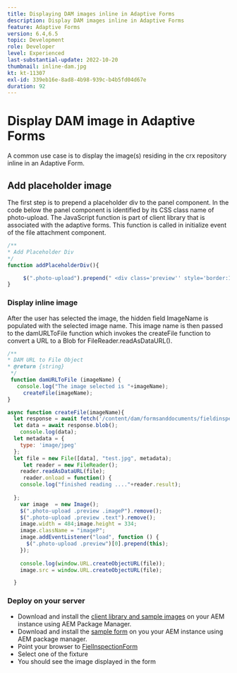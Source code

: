```yaml
---
title: Displaying DAM images inline in Adaptive Forms
description: Display DAM images inline in Adaptive Forms
feature: Adaptive Forms
version: 6.4,6.5
topic: Development
role: Developer
level: Experienced
last-substantial-update: 2022-10-20
thumbnail: inline-dam.jpg
kt: kt-11307
exl-id: 339eb16e-8ad8-4b98-939c-b4b5fd04d67e
duration: 92
---
```

# Display DAM image in Adaptive Forms

A common use case is to display the image(s) residing in the crx repository inline in an Adaptive Form. 

## Add placeholder image

The first step is to prepend a placeholder div to the panel component. In the code below the panel component is identified by its CSS class name of photo-upload. The JavaScript function is part of client library that is associated with the adaptive forms. This function is called in initialize event of the file attachment component.

```javascript
/**
* Add Placeholder Div
*/
function addPlaceholderDiv(){

     $(".photo-upload").prepend(" <div class='preview'' style='border:1px dotted;height:225px;width:175px;text-align:center'><br><br><div class='text'>The Image will appear here</div></div><br>");
}
```

### Display inline image

After the user has selected the image, the hidden field ImageName is populated with the selected image name. This image name is then passed to the damURLToFile function which invokes the createFile function to  convert a URL to a Blob for FileReader.readAsDataURL(). 

```javascript
/**
* DAM URL to File Object
* @return {string} 
 */
 function damURLToFile (imageName) {
   console.log("The image selected is "+imageName);
     createFile(imageName);
}

```

``` javascript
async function createFile(imageName){
  let response = await fetch('/content/dam/formsanddocuments/fieldinspection/images/'+imageName);
  let data = await response.blob();
    console.log(data);
  let metadata = {
    type: 'image/jpeg'
  };
  let file = new File([data], "test.jpg", metadata);
     let reader = new FileReader();
    reader.readAsDataURL(file);
     reader.onload = function() {
    console.log("finished reading ...."+reader.result);
    
  };
    var image  = new Image();
    $(".photo-upload .preview .imageP").remove();
    $(".photo-upload .preview .text").remove();
    image.width = 484;image.height = 334;
    image.className = "imageP";
    image.addEventListener("load", function () {
      $(".photo-upload .preview")[0].prepend(this);
    });
    
    console.log(window.URL.createObjectURL(file));
    image.src = window.URL.createObjectURL(file);

  }

```

### Deploy on your server

* Download and install the [client library and sample images](assets/InlineDAMImage.zip) on your AEM instance using AEM Package Manager.
* Download and install the [sample form](assets/FieldInspectionForm.zip) on you your AEM instance using AEM package manager.
* Point your browser to [FielInspectionForm](http://localhost:4502/content/dam/formsanddocuments/fieldinspection/fieldinspection/jcr:content?wcmmode=disabled)
* Select one of the fixture
* You should see the image displayed in the form
